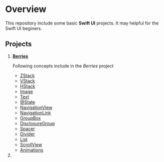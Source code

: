 # Overview
This repository include some basic **Swift UI** projects. It may helpful for the Swift UI beginers.
 
## Projects
1. [**Berries**](https://github.com/albin-joseph/swiftUILearnings/tree/main/berries)

    Following concepts include in the *Berries* project
    - [ZStack](https://developer.apple.com/documentation/swiftui/zstack)
    - [VStack](https://developer.apple.com/documentation/swiftui/vstack)
    - [HStack](https://developer.apple.com/documentation/swiftui/hstack)
    - [Image](https://developer.apple.com/documentation/swiftui/image/)
    - [Text](https://developer.apple.com/documentation/swiftui/text)
    - [@State](https://developer.apple.com/documentation/swiftui/state/)
    - [NavigationView](https://developer.apple.com/documentation/swiftui/navigationview/)
    - [NavigationLink](https://developer.apple.com/documentation/swiftui/navigationlink/)
    - [GroupBox](https://developer.apple.com/documentation/swiftui/groupbox/)
    - [DisclosureGroup](https://developer.apple.com/documentation/swiftui/disclosuregroup/)
    - [Spacer](https://developer.apple.com/documentation/swiftui/spacer/)
    - [Divider](https://developer.apple.com/documentation/swiftui/divider/)
    - [List](https://developer.apple.com/documentation/swiftui/list/)
    - [ScrollView](https://developer.apple.com/documentation/swiftui/scrollview/)
    - [Animations](https://www.hackingwithswift.com/books/ios-swiftui/customizing-animations-in-swiftui)
2. 

